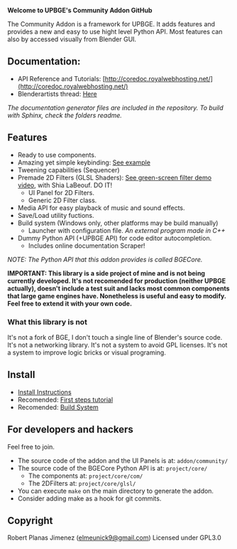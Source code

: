 __Welcome to UPBGE's Community Addon GitHub__

The Community Addon is a framework for UPBGE. It adds features and provides a new and easy to use hight level Python API. Most features can also by accessed visually from Blender GUI.

## Documentation:
* API Reference and Tutorials: [http://coredoc.royalwebhosting.net/](http://coredoc.royalwebhosting.net/)
* Blenderartists thread: [Here](https://blenderartists.org/forum/showthread.php?413239-UPBGE-s-Community-Addon)

_The documentation generator files are included in the repository. To build with Sphinx, check the folders readme._

## Features
* Ready to use components.
* Amazing yet simple keybinding: [See example](http://coredoc.royalwebhosting.net/api/event.html#key-bindings)
* Tweening capabilities (Sequencer)
* Premade 2D Filters (GLSL Shaders): [See green-screen filter demo video](https://youtu.be/iiNVnp1Bo2c), with Shia LaBeouf. DO IT!
  * UI Panel for 2D Filters.
  * Generic 2D Filter class.
* Media API for easy playback of music and sound effects.
* Save/Load utility fuctions.
* Build system (Windows only, other platforms may be build manually)
  * Launcher with configuration file. _An external program made in C++_
* Dummy Python API (+UPBGE API) for code editor autocompletion.
  * Includes online documentation Scraper!

_NOTE: The Python API that this addon provides is called BGECore._

__IMPORTANT: This library is a side project of mine and is not being currently developed. It's not recomended for production (neither UPBGE actually), doesn't include a test suit and lacks most common components that large game engines have. Nonetheless is useful and easy to modify. Feel free to extend it with your own code.__

### What this library is not
It's not a fork of BGE, I don't touch a single line of Blender's source code. It's not a networking library. It's not a system to avoid GPL licenses. It's not a system to improve logic bricks or visual programing.

## Install
* [Install Instructions](http://coredoc.royalwebhosting.net/index.html)
* Recomended: [First steps tutorial](http://coredoc.royalwebhosting.net/ui.html)
* Recomended: [Build System](http://coredoc.royalwebhosting.net/ui/game_project.html)

## For developers and hackers
Feel free to join.

- The source code of the addon and the UI Panels is at: `addon/community/`
- The source code of the BGECore Python API is at: `project/core/`
  - The components at: `project/core/com/`
  - The 2DFilters at: `project/core/glsl/`
- You can execute `make` on the main directory to generate the addon.
- Consider adding make as a hook for git commits.

## Copyright
Robert Planas Jimenez (elmeunick9@gmail.com)
Licensed under GPL3.0
